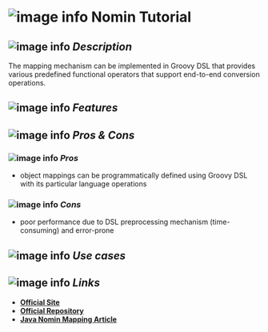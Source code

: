 # ![image info](../images/icons8-inspect-code-64.png) Nomin Tutorial

## ![image info](../../images/icons8-code-64.png) _Description_

The mapping mechanism can be implemented in Groovy DSL that provides various predefined functional operators that support end-to-end conversion operations.

## ![image info](../../images/icons8-attach-64.png) _Features_

## ![image info](../../images/icons8-edit-property-64.png) _Pros & Cons_

### ![image info](../../images/icons8-add-property-64.png) _Pros_

* object mappings can be programmatically defined using Groovy DSL with its particular language operations

### ![image info](../../images/icons8-remove-property-64.png) _Cons_

* poor performance due to DSL preprocessing mechanism \(time-consuming\) and error-prone

## ![image info](../../images/icons8-source-64.png) _Use cases_

## ![image info](../../images/icons8-inspect-code-64.png) _Links_

* [**Official Site**](http://nomin.sourceforge.net/)
* [**Official Repository**](https://github.com/dobrynya/nomin)
* [**Java Nomin Mapping Article**](https://www.beyondjava.net/nomin-mapping-java-object-without-the-pain)
